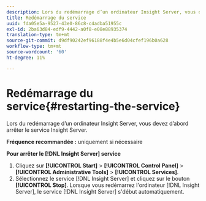 ```yaml
---
description: Lors du redémarrage d’un ordinateur Insight Server, vous devez d’abord arrêter le service Insight Server.
title: Redémarrage du service
uuid: fda05e5a-9527-43e0-86c8-c4adba51955c
exl-id: 2ba63d84-edf9-4442-a0f8-e08e88935374
translation-type: tm+mt
source-git-commit: d9df90242ef96188f4e4b5e6d04cfef196b0a628
workflow-type: tm+mt
source-wordcount: '60'
ht-degree: 11%

---
```


# Redémarrage du service{#restarting-the-service}

Lors du redémarrage d’un ordinateur Insight Server, vous devez d’abord arrêter le service Insight Server.

**Fréquence recommandée :** uniquement si nécessaire

**Pour arrêter le  [!DNL Insight Server] service**

1. Cliquez sur **[!UICONTROL Start]** > **[!UICONTROL Control Panel]** > **[!UICONTROL Administrative Tools]** > **[!UICONTROL Services]**.
1. Sélectionnez le service [!DNL Insight Server] et cliquez sur le bouton **[!UICONTROL Stop]**.
Lorsque vous redémarrez l&#39;ordinateur [!DNL Insight Server], le service [!DNL Insight Server] s&#39;début automatiquement.
